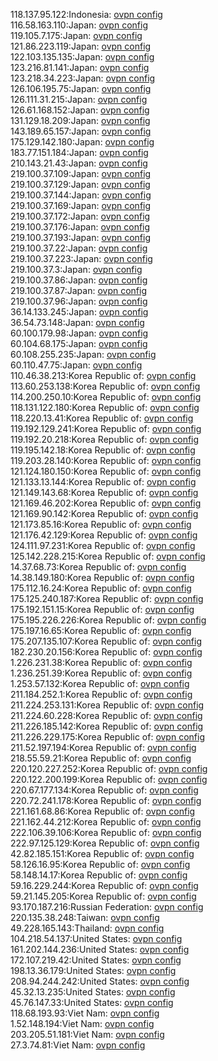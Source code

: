 118.137.95.122:Indonesia: [ovpn config](vpn/118_137_95_122.ovpn)  
116.58.163.110:Japan: [ovpn config](vpn/116_58_163_110.ovpn)  
119.105.7.175:Japan: [ovpn config](vpn/119_105_7_175.ovpn)  
121.86.223.119:Japan: [ovpn config](vpn/121_86_223_119.ovpn)  
122.103.135.135:Japan: [ovpn config](vpn/122_103_135_135.ovpn)  
123.216.81.141:Japan: [ovpn config](vpn/123_216_81_141.ovpn)  
123.218.34.223:Japan: [ovpn config](vpn/123_218_34_223.ovpn)  
126.106.195.75:Japan: [ovpn config](vpn/126_106_195_75.ovpn)  
126.111.31.215:Japan: [ovpn config](vpn/126_111_31_215.ovpn)  
126.61.168.152:Japan: [ovpn config](vpn/126_61_168_152.ovpn)  
131.129.18.209:Japan: [ovpn config](vpn/131_129_18_209.ovpn)  
143.189.65.157:Japan: [ovpn config](vpn/143_189_65_157.ovpn)  
175.129.142.180:Japan: [ovpn config](vpn/175_129_142_180.ovpn)  
183.77.151.184:Japan: [ovpn config](vpn/183_77_151_184.ovpn)  
210.143.21.43:Japan: [ovpn config](vpn/210_143_21_43.ovpn)  
219.100.37.109:Japan: [ovpn config](vpn/219_100_37_109.ovpn)  
219.100.37.129:Japan: [ovpn config](vpn/219_100_37_129.ovpn)  
219.100.37.144:Japan: [ovpn config](vpn/219_100_37_144.ovpn)  
219.100.37.169:Japan: [ovpn config](vpn/219_100_37_169.ovpn)  
219.100.37.172:Japan: [ovpn config](vpn/219_100_37_172.ovpn)  
219.100.37.176:Japan: [ovpn config](vpn/219_100_37_176.ovpn)  
219.100.37.193:Japan: [ovpn config](vpn/219_100_37_193.ovpn)  
219.100.37.22:Japan: [ovpn config](vpn/219_100_37_22.ovpn)  
219.100.37.223:Japan: [ovpn config](vpn/219_100_37_223.ovpn)  
219.100.37.3:Japan: [ovpn config](vpn/219_100_37_3.ovpn)  
219.100.37.86:Japan: [ovpn config](vpn/219_100_37_86.ovpn)  
219.100.37.87:Japan: [ovpn config](vpn/219_100_37_87.ovpn)  
219.100.37.96:Japan: [ovpn config](vpn/219_100_37_96.ovpn)  
36.14.133.245:Japan: [ovpn config](vpn/36_14_133_245.ovpn)  
36.54.73.148:Japan: [ovpn config](vpn/36_54_73_148.ovpn)  
60.100.179.98:Japan: [ovpn config](vpn/60_100_179_98.ovpn)  
60.104.68.175:Japan: [ovpn config](vpn/60_104_68_175.ovpn)  
60.108.255.235:Japan: [ovpn config](vpn/60_108_255_235.ovpn)  
60.110.47.75:Japan: [ovpn config](vpn/60_110_47_75.ovpn)  
110.46.38.213:Korea Republic of: [ovpn config](vpn/110_46_38_213.ovpn)  
113.60.253.138:Korea Republic of: [ovpn config](vpn/113_60_253_138.ovpn)  
114.200.250.10:Korea Republic of: [ovpn config](vpn/114_200_250_10.ovpn)  
118.131.122.180:Korea Republic of: [ovpn config](vpn/118_131_122_180.ovpn)  
118.220.13.41:Korea Republic of: [ovpn config](vpn/118_220_13_41.ovpn)  
119.192.129.241:Korea Republic of: [ovpn config](vpn/119_192_129_241.ovpn)  
119.192.20.218:Korea Republic of: [ovpn config](vpn/119_192_20_218.ovpn)  
119.195.142.18:Korea Republic of: [ovpn config](vpn/119_195_142_18.ovpn)  
119.203.28.140:Korea Republic of: [ovpn config](vpn/119_203_28_140.ovpn)  
121.124.180.150:Korea Republic of: [ovpn config](vpn/121_124_180_150.ovpn)  
121.133.13.144:Korea Republic of: [ovpn config](vpn/121_133_13_144.ovpn)  
121.149.143.68:Korea Republic of: [ovpn config](vpn/121_149_143_68.ovpn)  
121.169.46.202:Korea Republic of: [ovpn config](vpn/121_169_46_202.ovpn)  
121.169.90.142:Korea Republic of: [ovpn config](vpn/121_169_90_142.ovpn)  
121.173.85.16:Korea Republic of: [ovpn config](vpn/121_173_85_16.ovpn)  
121.176.42.129:Korea Republic of: [ovpn config](vpn/121_176_42_129.ovpn)  
124.111.97.231:Korea Republic of: [ovpn config](vpn/124_111_97_231.ovpn)  
125.142.228.215:Korea Republic of: [ovpn config](vpn/125_142_228_215.ovpn)  
14.37.68.73:Korea Republic of: [ovpn config](vpn/14_37_68_73.ovpn)  
14.38.149.180:Korea Republic of: [ovpn config](vpn/14_38_149_180.ovpn)  
175.112.16.24:Korea Republic of: [ovpn config](vpn/175_112_16_24.ovpn)  
175.125.240.187:Korea Republic of: [ovpn config](vpn/175_125_240_187.ovpn)  
175.192.151.15:Korea Republic of: [ovpn config](vpn/175_192_151_15.ovpn)  
175.195.226.226:Korea Republic of: [ovpn config](vpn/175_195_226_226.ovpn)  
175.197.16.65:Korea Republic of: [ovpn config](vpn/175_197_16_65.ovpn)  
175.207.135.107:Korea Republic of: [ovpn config](vpn/175_207_135_107.ovpn)  
182.230.20.156:Korea Republic of: [ovpn config](vpn/182_230_20_156.ovpn)  
1.226.231.38:Korea Republic of: [ovpn config](vpn/1_226_231_38.ovpn)  
1.236.251.39:Korea Republic of: [ovpn config](vpn/1_236_251_39.ovpn)  
1.253.57.132:Korea Republic of: [ovpn config](vpn/1_253_57_132.ovpn)  
211.184.252.1:Korea Republic of: [ovpn config](vpn/211_184_252_1.ovpn)  
211.224.253.131:Korea Republic of: [ovpn config](vpn/211_224_253_131.ovpn)  
211.224.60.228:Korea Republic of: [ovpn config](vpn/211_224_60_228.ovpn)  
211.226.185.142:Korea Republic of: [ovpn config](vpn/211_226_185_142.ovpn)  
211.226.229.175:Korea Republic of: [ovpn config](vpn/211_226_229_175.ovpn)  
211.52.197.194:Korea Republic of: [ovpn config](vpn/211_52_197_194.ovpn)  
218.55.59.21:Korea Republic of: [ovpn config](vpn/218_55_59_21.ovpn)  
220.120.227.252:Korea Republic of: [ovpn config](vpn/220_120_227_252.ovpn)  
220.122.200.199:Korea Republic of: [ovpn config](vpn/220_122_200_199.ovpn)  
220.67.177.134:Korea Republic of: [ovpn config](vpn/220_67_177_134.ovpn)  
220.72.241.178:Korea Republic of: [ovpn config](vpn/220_72_241_178.ovpn)  
221.161.68.86:Korea Republic of: [ovpn config](vpn/221_161_68_86.ovpn)  
221.162.44.212:Korea Republic of: [ovpn config](vpn/221_162_44_212.ovpn)  
222.106.39.106:Korea Republic of: [ovpn config](vpn/222_106_39_106.ovpn)  
222.97.125.129:Korea Republic of: [ovpn config](vpn/222_97_125_129.ovpn)  
42.82.185.151:Korea Republic of: [ovpn config](vpn/42_82_185_151.ovpn)  
58.126.16.95:Korea Republic of: [ovpn config](vpn/58_126_16_95.ovpn)  
58.148.14.17:Korea Republic of: [ovpn config](vpn/58_148_14_17.ovpn)  
59.16.229.244:Korea Republic of: [ovpn config](vpn/59_16_229_244.ovpn)  
59.21.145.205:Korea Republic of: [ovpn config](vpn/59_21_145_205.ovpn)  
93.170.187.216:Russian Federation: [ovpn config](vpn/93_170_187_216.ovpn)  
220.135.38.248:Taiwan: [ovpn config](vpn/220_135_38_248.ovpn)  
49.228.165.143:Thailand: [ovpn config](vpn/49_228_165_143.ovpn)  
104.218.54.137:United States: [ovpn config](vpn/104_218_54_137.ovpn)  
161.202.144.236:United States: [ovpn config](vpn/161_202_144_236.ovpn)  
172.107.219.42:United States: [ovpn config](vpn/172_107_219_42.ovpn)  
198.13.36.179:United States: [ovpn config](vpn/198_13_36_179.ovpn)  
208.94.244.242:United States: [ovpn config](vpn/208_94_244_242.ovpn)  
45.32.13.235:United States: [ovpn config](vpn/45_32_13_235.ovpn)  
45.76.147.33:United States: [ovpn config](vpn/45_76_147_33.ovpn)  
118.68.193.93:Viet Nam: [ovpn config](vpn/118_68_193_93.ovpn)  
1.52.148.194:Viet Nam: [ovpn config](vpn/1_52_148_194.ovpn)  
203.205.51.181:Viet Nam: [ovpn config](vpn/203_205_51_181.ovpn)  
27.3.74.81:Viet Nam: [ovpn config](vpn/27_3_74_81.ovpn)  
